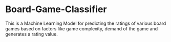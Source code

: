 # Board-Game-Classifier
This is a Machine Learning Model for predicting the ratings of various board games based on factors like game complexity, demand of the game and generates a rating value.
